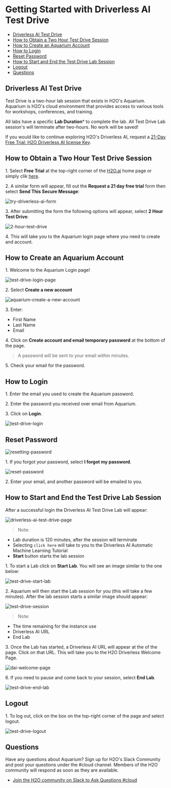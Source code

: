 
# Getting Started with Driverless AI Test Drive

- [Driverless AI Test Drive](#driverless-ai-test-drive)
- [How to Obtain a Two Hour Test Drive Session](#how-to-obtain-a-two-hour-test-drive-session)
- [How to Create an Aquarium Account](#how-to-create-an-aquarium-account)
- [How to Login](#how-to-login)
- [Reset Password ](#reset-password)
- [How to Start and End the Test Drive Lab Session](#how-to-start-and-end-the-test-drive-lab-session)
- [Logout](#logout)
- [Questions](#questions)

## Driverless AI Test Drive 

Test Drive is a two-hour lab session that exists in H2O's Aquarium. Aquarium is H2O's cloud environment that provides access to various tools for workshops, conferences, and training.

All labs have a specific **Lab Duration*** to complete the lab. All Test Drive Lab session's will terminate after two-hours. No work will be saved!

If you would like to continue exploring H2O's Driverless AI, request a [21-Day Free Trial: H2O Driverless AI license Key](https://www.h2o.ai/products/h2o-driverless-ai/).

## How to Obtain a Two Hour Test Drive Session

1\. Select **Free Trial** at the top-right corner of the [H2O.ai](https://www.h2o.ai/) home page or simply clik [here](https://www.h2o.ai/try-driverless-ai/).

2\. A similar form will appear, fill out the **Request a 21 day free trial** form then select **Send This Secure Message**:

![try-driverless-ai-form](assets/try-driverless-ai-form.jpg)

3\. After submitting the form the following options will appear, select **2 Hour Test Drive**:

![2-hour-test-drive](assets/2-hour-test-drive.jpg)

4\. This will take you to the Aquarium login page where you need to create and account.


## How to Create an Aquarium Account

1\. Welcome to the Aquarium Login page!

![test-drive-login-page](assets/test-drive-login-page.jpg)

2\. Select **Create a new account**

![aquarium-create-a-new-account](assets/test-drive-create-a-new-account.jpg)

3\. Enter:

 - First Name
 - Last Name
 - Email

4\. Click on **Create account and email temporary password** at the bottom of the page.

 > A password will be sent to your email within minutes.

5\. Check your email for the password.

## How to Login

1\. Enter the email you used to create the Aquarium password.

2\. Enter the password you received over email from Aquarium.

3\. Click on **Login**.

![test-drive-login](assets/test-drive-login.jpg)

## Reset Password 

![resetting-password](assets/resetting-password.jpg)

1\. If you forgot your password, select **I forgot my password**.

![reset-password](assets/reset-password.jpg)

2\. Enter your email, and another password will be emailed to you.

## How to Start and End the Test Drive Lab Session

After a successful login the Driverless AI Test Drive Lab will appear:

![driverless-ai-test-drive-page](assets/driverless-ai-test-drive-page.jpg)

> Note: 

- Lab duration is 120 minutes, after the session will terminate
- Selecting `click here` will take to you to the Driverless AI Automatic Machine Learning Tutorial
- **Start** button starts the lab session

1\. To start a Lab click on **Start Lab**. You will see an image similar to the one below:

![test-drive-start-lab](assets/test-drive-start-lab.jpg)

2\. Aquarium will then start the Lab session for you (this will take a few minutes). After the lab session starts a similar image should appear:

![test-drive-session](assets/test-drive-session.jpg)

> Note:

 - The time remaining for the instance use
 - Driverless AI URL
 - End Lab 

3\. Once the Lab has started, a Driverless AI URL will appear at the of the page. Click on that URL. This will take you to the H2O Driverless Welcome Page.

![dai-welcome-page](assets/dai-welcome-page.jpg)

6\. If you need to pause and come back to your session, select **End Lab**.

![test-drive-end-lab](assets/test-drive-end-lab.jpg)


## Logout

1\. To log out, click on the box on the top-right corner of the page and select logout.

![test-drive-logout](assets/test-drive-logout.jpg) 

## Questions

Have any questions about Aquarium? Sign up for H2O's Slack Community and post your questions under the #cloud channel. Members of the H2O community will respond as soon as they are available.

- [Join the H2O community on Slack to Ask Questions #cloud](https://h2oai-community.slack.com/)




